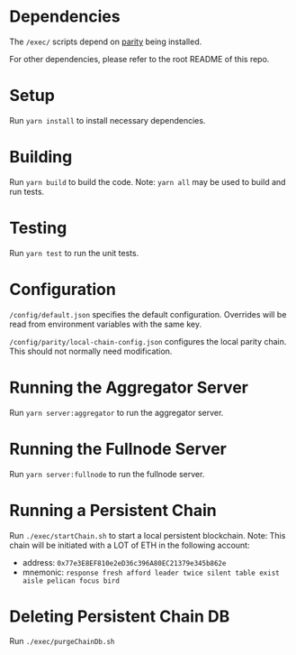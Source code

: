 # Dependencies
The `/exec/` scripts depend on [parity](https://github.com/paritytech/parity-ethereum/releases/tag/v2.5.13) being installed.

For other dependencies, please refer to the root README of this repo.

# Setup
Run `yarn install` to install necessary dependencies.

# Building
Run `yarn build` to build the code. Note: `yarn all` may be used to build and run tests.

# Testing
Run `yarn test` to run the unit tests.

# Configuration
`/config/default.json` specifies the default configuration. 
Overrides will be read from environment variables with the same key.

`/config/parity/local-chain-config.json` configures the local parity chain. This should not normally need modification.

# Running the Aggregator Server
Run `yarn server:aggregator` to run the aggregator server.

# Running the Fullnode Server
Run `yarn server:fullnode` to run the fullnode server.

# Running a Persistent Chain
Run `./exec/startChain.sh` to start a local persistent blockchain.
Note: This chain will be initiated with a LOT of ETH in the following account:
* address: `0x77e3E8EF810e2eD36c396A80EC21379e345b862e`
* mnemonic: `response fresh afford leader twice silent table exist aisle pelican focus bird`

# Deleting Persistent Chain DB
Run `./exec/purgeChainDb.sh`

